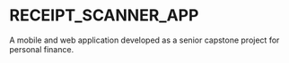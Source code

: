 # RECEIPT_SCANNER_APP
A mobile and web application developed as a senior capstone project for personal finance.
